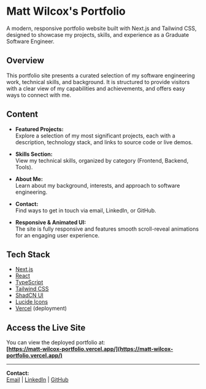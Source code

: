# Matt Wilcox's Portfolio

A modern, responsive portfolio website built with Next.js and Tailwind CSS, designed to showcase my projects, skills, and experience as a Graduate Software Engineer.

## Overview

This portfolio site presents a curated selection of my software engineering work, technical skills, and background. It is structured to provide visitors with a clear view of my capabilities and achievements, and offers easy ways to connect with me.

## Content

- **Featured Projects:**  
  Explore a selection of my most significant projects, each with a description, technology stack, and links to source code or live demos.

- **Skills Section:**  
  View my technical skills, organized by category (Frontend, Backend, Tools).

- **About Me:**  
  Learn about my background, interests, and approach to software engineering.

- **Contact:**  
  Find ways to get in touch via email, LinkedIn, or GitHub.

- **Responsive & Animated UI:**  
  The site is fully responsive and features smooth scroll-reveal animations for an engaging user experience.

## Tech Stack

- [Next.js](https://nextjs.org/)
- [React](https://react.dev/)
- [TypeScript](https://www.typescriptlang.org/)
- [Tailwind CSS](https://tailwindcss.com/)
- [ShadCN UI](https://ui.shadcn.com/)
- [Lucide Icons](https://lucide.dev/)
- [Vercel](https://vercel.com/) (deployment)

## Access the Live Site

You can view the deployed portfolio at:  
**[https://matt-wilcox-portfolio.vercel.app/](https://matt-wilcox-portfolio.vercel.app/)**

---

**Contact:**  
[Email](mailto:matt.wilcox24@gmail.com) | [LinkedIn](https://www.linkedin.com/in/matt-wilcox-73106a2ab/) | [GitHub](https://github.com/MattMW04)
